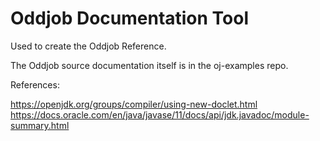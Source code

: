 # Oddjob Documentation Tool

Used to create the Oddjob Reference. 

The Oddjob source documentation itself is
in the oj-examples repo.


References:

https://openjdk.org/groups/compiler/using-new-doclet.html
https://docs.oracle.com/en/java/javase/11/docs/api/jdk.javadoc/module-summary.html

